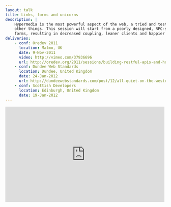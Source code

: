 ```yaml
---
layout: talk
title: Links, forms and unicorns
description: |
    Hypermedia is the most powerful aspect of the web, a tried and tested technology that lets you link things with
    other things. This session will start from a poorly designed, RPC-style API and evolve it by introducing links and
    forms, resulting in decreased coupling, leaner clients and happier users.
deliveries:
    - conf: Oredev 2011
      location: Malmo, UK
      date: 9-Nov-2011
      video: http://vimeo.com/37936696
      url: http://oredev.org/2011/sessions/building-restful-apis-and-how-learning-the-word-hypermedia-will-make-you-look-smarter
    - conf: Dundee Web Standards
      location: Dundee, United Kingdom
      date: 24-Jan-2012
      url: http://dundeewebstandards.com/post/12/all-quiet-on-the-western-front/
    - conf: Scottish Developers
      location: Edinburgh, United Kingdom
      date: 19-Jan-2012
---
```


<iframe src="https://player.vimeo.com/video/37936696" width="500" height="300" frameborder="0"
        allowFullScreen="allowFullScreen">
        </iframe>
